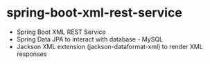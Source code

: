 # spring-boot-xml-rest-service
<ul>
  <li>Spring Boot XML REST Service</li>
  <li>Spring Data JPA to interact with database - MySQL</li>
  <li>Jackson XML extension (jackson-dataformat-xml) to render XML responses</li>
</ul>
